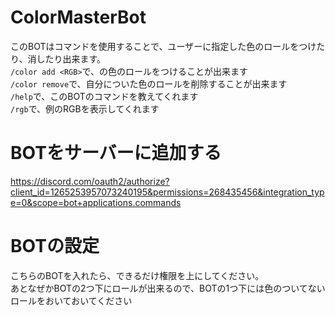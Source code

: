 # ColorMasterBot  
このBOTはコマンドを使用することで、ユーザーに指定した色のロールをつけたり、消したり出来ます。  
`/color add <RGB>`で、<RGB>の色のロールをつけることが出来ます  
`/color remove`で、自分についた色のロールを削除することが出来ます  
`/help`で、このBOTのコマンドを教えてくれます  
`/rgb`で、例のRGBを表示してくれます  
# BOTをサーバーに追加する  
https://discord.com/oauth2/authorize?client_id=1265253957073240195&permissions=268435456&integration_type=0&scope=bot+applications.commands  
# BOTの設定  
こちらのBOTを入れたら、できるだけ権限を上にしてください。  
あとなぜかBOTの2つ下にロールが出来るので、BOTの1つ下には色のついてないロールをおいておいてください
